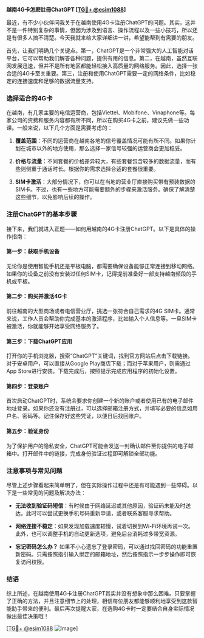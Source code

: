 **越南4G卡怎麽註冊ChatGPT [[TG💪+ @esim1088](https://t.me/s/esim1088)]**

最近，有不少小伙伴问我关于在越南使用4G卡注册ChatGPT的问题。其实，这并不是一件特别复杂的事情，但因为涉及到语言、操作流程以及一些小技巧，所以还是有很多人搞不清楚。今天我就来给大家详细讲一讲，希望能帮到有需要的朋友。

首先，让我们明确几个关键点。第一，ChatGPT是一个非常强大的人工智能对话平台，它可以帮助我们解答各种问题，提供有用的信息。第二，在越南，虽然互联网发展迅速，但并不是所有地区都能轻松接入高质量的网络服务。因此，选择一张合适的4G卡至关重要。第三，注册和使用ChatGPT需要一定的网络条件，比如稳定的连接速度和足够的数据流量支持。

### **选择适合的4G卡**

在越南，有几家主要的电信运营商，包括Viettel、Mobifone、Vinaphone等。每家公司的资费和服务内容都有所不同，所以在购买4G卡之前，建议先做一些功课。一般来说，以下几个方面是需要考虑的：

1. **覆盖范围**：不同的运营商在越南各地的信号覆盖情况可能有所不同。如果你计划在城市以外的地方使用，那么选择一家信号较强的运营商会更加稳妥。
   
2. **价格与流量**：不同套餐的价格差异较大，有些套餐包含较多的数据流量，而有些则侧重于通话时长。根据你的需求选择合适的套餐很重要。

3. **SIM卡激活**：大部分情况下，你可以在当地的营业厅直接购买带有预装数据的SIM卡。不过，也有一些地方可能需要额外的步骤来激活服务。确保了解清楚这些细节，以免影响后续的操作。

### **注册ChatGPT的基本步骤**

接下来，我们就进入正题——如何用越南的4G卡注册ChatGPT。以下是具体的操作指南：

#### **第一步：获取手机设备**
无论你是使用智能手机还是平板电脑，都需要确保设备能够正常连接到移动网络。如果你的设备之前没有安装过任何SIM卡，记得提前准备好一部支持越南频段的手机或平板。

#### **第二步：购买并激活4G卡**
前往越南的大型商场或者电信营业厅，挑选一张符合自己需求的4G SIM卡。通常来说，工作人员会帮助你完成基本的激活程序，比如输入个人信息等。一旦SIM卡被激活，你就能够开始享受网络服务了。

#### **第三步：下载ChatGPT应用**
打开你的手机浏览器，搜索“ChatGPT”关键词，找到官方网站后点击下载链接。对于安卓用户，可以直接从Google Play商店下载；而对于苹果用户，则需通过App Store进行安装。下载完成后，按照提示完成应用程序的初始化设置。

#### **第四步：登录账户**
首次启动ChatGPT时，系统会要求你创建一个新的账户或者使用已有的电子邮件地址登录。如果你还没有注册过，可以选择邮箱注册方式，并填写必要的信息如用户名、密码等。记住保存好这些凭证，以便日后找回账户。

#### **第五步：验证身份**
为了保护用户的隐私安全，ChatGPT可能会发送一封确认邮件至你提供的电子邮箱中。打开邮件中的链接，完成身份验证过程即可解锁全部功能。

### **注意事项与常见问题**

尽管上述步骤看起来简单明了，但在实际操作过程中还是有可能遇到一些障碍。以下是一些常见的问题及解决办法：

- **无法收到验证码短信**：有时候由于网络延迟或其他原因，验证码未能及时送达。此时可以尝试更换手机号码重新申请，或者联系客服寻求帮助。
  
- **网络连接不稳定**：如果发现加载速度较慢，试着切换到Wi-Fi环境再试一次。此外，也可以调整手机的自动更新选项，避免后台消耗过多带宽资源。

- **忘记密码怎么办？** 如果不小心遗忘了登录密码，可以通过找回密码的功能重置新密码。只需按照指引输入绑定的邮箱地址，然后按照指示一步步操作即可恢复访问权限。

### **结语**

综上所述，在越南使用4G卡注册ChatGPT其实并没有想象中那么困难。只要掌握了正确的方法，并且注意细节上的处理，相信每位朋友都能够顺利地享受到这款智能助手带来的便利。最后再次提醒大家，在选购4G卡时一定要结合自身实际情况做出最佳决策哦！

[[TG💪+ @esim1088](https://t.me/s/esim1088) ![Image](https://i.postimg.cc/4NQfJmqS/Snipaste-2025-05-13-00-14-12.png)]